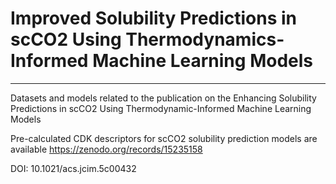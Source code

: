 # Improved Solubility Predictions in scCO2 Using Thermodynamics-Informed Machine Learning Models
***
Datasets and models related to the publication on the Enhancing Solubility Predictions in scCO2 Using Thermodynamic-Informed Machine Learning Models

Pre-calculated CDK descriptors for scCO2 solubility prediction models are available https://zenodo.org/records/15235158

DOI: 10.1021/acs.jcim.5c00432
